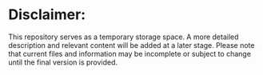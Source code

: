 # Disclaimer:
This repository serves as a temporary storage space. A more detailed description and relevant content will be added at a later stage. Please note that current files and information may be incomplete or subject to change until the final version is provided.
